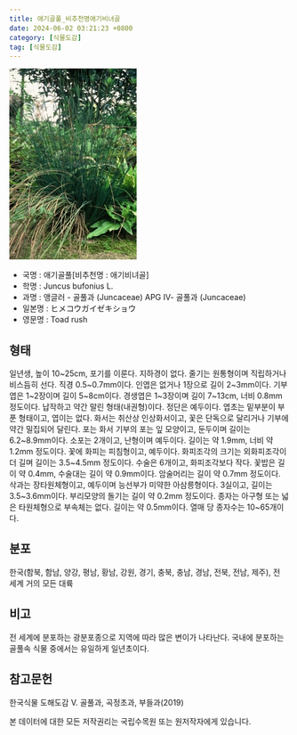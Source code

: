 ```yaml
---
title: 애기골풀_비추천명애기비녀골
date: 2024-06-02 03:21:23 +0800
category: [식물도감]
tag: [식물도감]
---
```




![애기골풀[비추천명 : 애기비녀골]](/assets/img/fileUpload/plants/basic/Juncaceae/Juncus/5893/1_th2.JPG)
- 국명 : 애기골풀[비추천명 : 애기비녀골]
- 학명 : Juncus bufonius L.
- 과명 : 앵글러 - 골풀과 (Juncaceae) APG Ⅳ- 골풀과 (Juncaceae)
- 일본명 : ヒメコウガイゼキショウ
- 영문명 : Toad rush


## 형태
일년생, 높이 10~25cm, 포기를 이룬다. 지하경이 없다. 줄기는 원통형이며 직립하거나 비스듬히 선다. 직경 0.5~0.7mm이다. 인엽은 없거나 1장으로 길이 2~3mm이다. 기부엽은 1~2장이며 길이 5~8cm이다. 경생엽은 1~3장이며 길이 7~13cm, 너비 0.8mm 정도이다. 납작하고 약간 말린 형태(내권형)이다. 정단은 예두이다. 엽초는 밑부분이 부푼 형태이고, 엽이는 없다. 화서는 취산상 인상화서이고, 꽃은 단독으로 달리거나 기부에 약간 밀집되어 달린다. 포는 화서 기부의 포는 잎 모양이고, 둔두이며 길이는 6.2~8.9mm이다. 소포는 2개이고, 난형이며 예두이다. 길이는 약 1.9mm, 너비 약 1.2mm 정도이다. 꽃에 화피는 피침형이고, 예두이다. 화피조각의 크기는 외화피조각이 더 길며 길이는 3.5~4.5mm 정도이다. 수술은 6개이고, 화피조각보다 작다. 꽃밥은 길이 약 0.4mm, 수술대는 길이 약 0.9mm이다. 암술머리는 길이 약 0.7mm 정도이다. 삭과는 장타원체형이고, 예두이며 능선부가 미약한 아삼릉형이다. 3실이고, 길이는 3.5~3.6mm이다. 부리모양의 돌기는 길이 약 0.2mm 정도이다. 종자는 아구형 또는 넓은 타원체형으로 부속체는 없다. 길이는 약 0.5mm이다. 열매 당 종자수는 10~65개이다.
## 분포
한국(함북, 함남, 양강, 평남, 황남, 강원, 경기, 충북, 충남, 경남, 전북, 전남, 제주), 전 세계 거의 모든 대륙
## 비고
전 세계에 분포하는 광분포종으로 지역에 따라 많은 변이가 나타난다. 국내에 분포하는 골풀속 식물 중에서는 유일하게 일년초이다.
## 참고문헌
한국식물 도해도감 Ⅴ. 골풀과, 곡정초과, 부들과(2019)






본 데이터에 대한 모든 저작권리는 국립수목원 또는 원저작자에게 있습니다.
